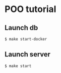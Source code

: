 # POO tutorial

## Launch db
```shell script
$ make start-docker
```

## Launch server
```shell script
$ make start
```